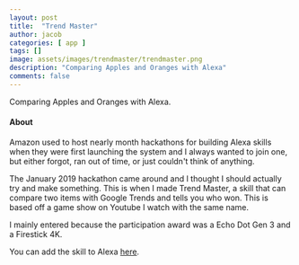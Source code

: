 ```yaml
---
layout: post
title:  "Trend Master"
author: jacob
categories: [ app ]
tags: []
image: assets/images/trendmaster/trendmaster.png
description: "Comparing Apples and Oranges with Alexa"
comments: false
---
```


Comparing Apples and Oranges with Alexa.


#### About
Amazon used to host nearly month hackathons for building Alexa skills when they were first launching the system and I always wanted to join one, but either forgot, ran out of time, or just couldn't think of anything.

The January 2019 hackathon came around and I thought I should actually try and make something. This is when I made Trend Master, a skill that can compare two items with Google Trends and tells you who won. This is based off a game show on Youtube I watch with the same name.

I mainly entered because the participation award was a Echo Dot Gen 3 and a Firestick 4K.

You can add the skill to Alexa [here](https://www.amazon.com/Orange-Haus-Trend-Master/dp/B07NPHJVQ9/).

